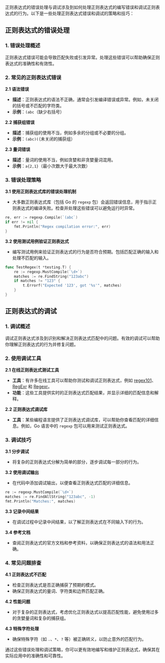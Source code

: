 正则表达式的错误处理与调试涉及到如何处理正则表达式的编写错误和调试正则表达式的行为。以下是一些处理正则表达式错误和调试的策略和技巧：

## 正则表达式的错误处理

### 1. 错误处理概述

正则表达式错误可能会导致匹配失败或引发异常。处理这些错误可以帮助确保正则表达式的准确性和有效性。

### 2. 常见的正则表达式错误

**2.1 语法错误**
- **描述**：正则表达式的语法不正确，通常会引发编译错误或异常。例如，未关闭的括号或不匹配的字符类。
- **示例**：`(abc`（缺少右括号）

**2.2 捕获组错误**
- **描述**：捕获组的使用不当，例如多余的分组或不必要的分组。
- **示例**：`(abc)(`（未关闭的捕获组）

**2.3 量词错误**
- **描述**：量词的使用不当，例如贪婪和非贪婪量词混用。
- **示例**：`a{2,1}`（最小次数大于最大次数）

### 3. 错误处理策略

**3.1 使用正则表达式库的错误处理机制**
- 大多数正则表达式库（包括 Go 的 `regexp` 包）会返回错误信息，用于指示正则表达式的编译失败。检查并处理这些错误可以避免运行时异常。

```go
re, err := regexp.Compile(`(abc`)
if err != nil {
    fmt.Println("Regex compilation error:", err)
}
```

**3.2 使用测试用例验证正则表达式**
- 编写测试用例来验证正则表达式的行为是否符合预期。包括匹配正确的输入和处理不匹配的输入。

```go
func TestRegex(t *testing.T) {
    re := regexp.MustCompile(`\d+`)
    matches := re.FindString("123abc")
    if matches != "123" {
        t.Errorf("Expected '123', got '%s'", matches)
    }
}
```

## 正则表达式的调试

### 1. 调试概述

调试正则表达式涉及到识别和解决正则表达式匹配中的问题。有效的调试可以帮助你理解正则表达式的行为并修复问题。

### 2. 使用调试工具

**2.1 在线正则表达式测试工具**
- **工具**：有许多在线工具可以帮助你测试和调试正则表达式，例如 [regex101](https://regex101.com/)、[RegExr](https://regexr.com/) 和 [Regexr](https://regexr.com/)。
- **功能**：这些工具提供实时的正则表达式匹配结果，并显示详细的匹配信息和解释。

**2.2 正则表达式调试库**
- **工具**：某些编程语言提供了正则表达式调试库，可以帮助你查看匹配的详细信息。例如，Go 语言中的 `regexp` 包可以用来测试正则表达式。

### 3. 调试技巧

**3.1 分步调试**
- 将复杂的正则表达式分解为简单的部分，逐步调试每一部分的行为。

**3.2 使用调试输出**
- 在代码中添加调试输出，以便查看正则表达式匹配的详细信息。

```go
re := regexp.MustCompile(`\d+`)
matches := re.FindAllString("123abc", -1)
fmt.Println("Matches:", matches)
```

**3.3 记录中间结果**
- 在调试过程中记录中间结果，以了解正则表达式在不同输入下的行为。

**3.4 参考文档**
- 查阅正则表达式的官方文档和参考资料，以确保正则表达式的语法和用法正确。

### 4. 常见问题排查

**4.1 正则表达式不匹配**
- 检查正则表达式是否正确捕获了预期的模式。
- 确保正则表达式的量词、字符类和边界匹配正确。

**4.2 性能问题**
- 对于复杂的正则表达式，考虑优化正则表达式以提高匹配性能，避免使用过多的贪婪量词和复杂的捕获组。

**4.3 特殊字符处理**
- 确保特殊字符（如 `.`、`*`、`?` 等）被正确转义，以防止意外的匹配行为。

通过这些错误处理和调试策略，你可以更有效地编写和维护正则表达式，确保其在实际应用中的准确性和可靠性。
